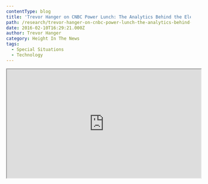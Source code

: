 ```yaml
---
contentType: blog
title: 'Trevor Hanger on CNBC Power Lunch: The Analytics Behind the Election'
path: /research/trevor-hanger-on-cnbc-power-lunch-the-analytics-behind-the-election/
date: 2016-02-10T16:29:21.000Z
author: Trevor Hanger
category: Height In The News
tags:
  - Special Situations
  - Technology
---
```

<iframe src="https://player.cnbc.com/p/gZWlPC/cnbc_global?playertype=synd&byGuid=3000493039&size=530_298" width="530" height="298" type="application/x-shockwave-flash" allowFullScreen="true" bgcolor="#131313"></iframe>
